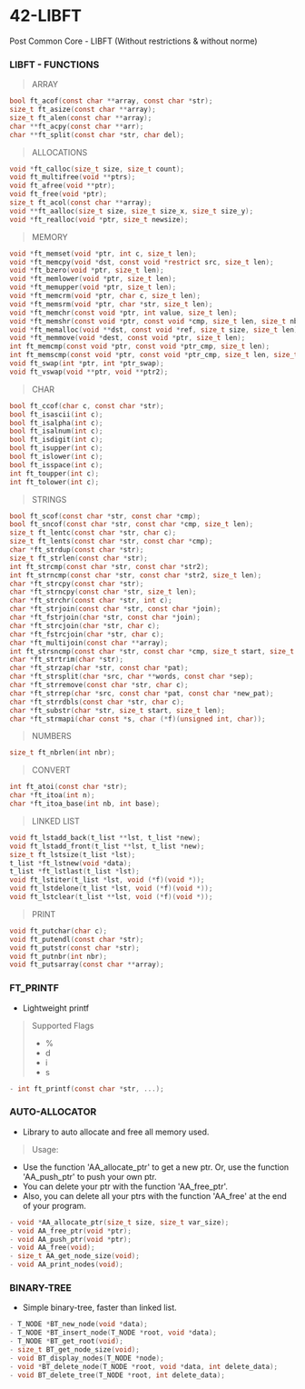 # 42-LIBFT

Post Common Core - LIBFT (Without restrictions &amp; without norme)

### LIBFT - FUNCTIONS

> ARRAY

```C
bool ft_acof(const char **array, const char *str);
size_t ft_asize(const char **array);
size_t ft_alen(const char **array);
char **ft_acpy(const char **arr);
char **ft_split(const char *str, char del);
```

> ALLOCATIONS

```C
void *ft_calloc(size_t size, size_t count);
void ft_multifree(void **ptrs);
void ft_afree(void **ptr);
void ft_free(void *ptr);
size_t ft_acol(const char **array);
void **ft_aalloc(size_t size, size_t size_x, size_t size_y);
void *ft_realloc(void *ptr, size_t newsize);
```

> MEMORY

```C
void *ft_memset(void *ptr, int c, size_t len);
void *ft_memcpy(void *dst, const void *restrict src, size_t len);
void *ft_bzero(void *ptr, size_t len);
void *ft_memlower(void *ptr, size_t len);
void *ft_memupper(void *ptr, size_t len);
void *ft_memcrm(void *ptr, char c, size_t len);
void *ft_memsrm(void *ptr, char *str, size_t len);
void *ft_memchr(const void *ptr, int value, size_t len);
void *ft_memshr(const void *ptr, const void *cmp, size_t len, size_t nb);
void *ft_memalloc(void **dst, const void *ref, size_t size, size_t len);
void *ft_memmove(void *dest, const void *ptr, size_t len);
int ft_memcmp(const void *ptr, const void *ptr_cmp, size_t len);
int ft_memscmp(const void *ptr, const void *ptr_cmp, size_t len, size_t start);
void ft_swap(int *ptr, int *ptr_swap);
void ft_vswap(void **ptr, void **ptr2);
```

> CHAR

```C
bool ft_ccof(char c, const char *str);
bool ft_isascii(int c);
bool ft_isalpha(int c);
bool ft_isalnum(int c);
bool ft_isdigit(int c);
bool ft_isupper(int c);
bool ft_islower(int c);
bool ft_isspace(int c);
int ft_toupper(int c);
int ft_tolower(int c);
```

> STRINGS

```C
bool ft_scof(const char *str, const char *cmp);
bool ft_sncof(const char *str, const char *cmp, size_t len);
size_t ft_lentc(const char *str, char c);
size_t ft_lents(const char *str, const char *cmp);
char *ft_strdup(const char *str);
size_t ft_strlen(const char *str);
int ft_strcmp(const char *str, const char *str2);
int ft_strncmp(const char *str, const char *str2, size_t len);
char *ft_strcpy(const char *str);
char *ft_strncpy(const char *str, size_t len);
char *ft_strchr(const char *str, int c);
char *ft_strjoin(const char *str, const char *join);
char *ft_fstrjoin(char *str, const char *join);
char *ft_strcjoin(char *str, char c);
char *ft_fstrcjoin(char *str, char c);
char *ft_multijoin(const char **array);
int ft_strsncmp(const char *str, const char *cmp, size_t start, size_t len);
char *ft_strtrim(char *str);
char *ft_strzap(char *str, const char *pat);
char *ft_strsplit(char *src, char **words, const char *sep);
char *ft_strremove(const char *str, char c);
char *ft_strrep(char *src, const char *pat, const char *new_pat);
char *ft_strrdbls(const char *str, char c);
char *ft_substr(char *str, size_t start, size_t len);
char *ft_strmapi(char const *s, char (*f)(unsigned int, char));
```

> NUMBERS

```C
size_t ft_nbrlen(int nbr);
```

> CONVERT

```C
int ft_atoi(const char *str);
char *ft_itoa(int n);
char *ft_itoa_base(int nb, int base);
```

> LINKED LIST

```C
void ft_lstadd_back(t_list **lst, t_list *new);
void ft_lstadd_front(t_list **lst, t_list *new);
size_t ft_lstsize(t_list *lst);
t_list *ft_lstnew(void *data);
t_list *ft_lstlast(t_list *lst);
void ft_lstiter(t_list *lst, void (*f)(void *));
void ft_lstdelone(t_list *lst, void (*f)(void *));
void ft_lstclear(t_list **lst, void (*f)(void *));
```

> PRINT

```C
void ft_putchar(char c);
void ft_putendl(const char *str);
void ft_putstr(const char *str);
void ft_putnbr(int nbr);
void ft_putsarray(const char **array);
```

### FT_PRINTF

- Lightweight printf

> Supported Flags
> - %
> - d
> - i
> - s

```C
- int ft_printf(const char *str, ...);
```

### AUTO-ALLOCATOR

- Library to auto allocate and free all memory used.

> Usage: 

- Use the function 'AA_allocate_ptr' to get a new ptr. Or, use the function 'AA_push_ptr' to push your own ptr.
- You can delete your ptr with the function 'AA_free_ptr'.
- Also, you can delete all your ptrs with the function 'AA_free' at the end of your program.

```C
- void *AA_allocate_ptr(size_t size, size_t var_size);
- void AA_free_ptr(void *ptr);
- void AA_push_ptr(void *ptr);
- void AA_free(void);
- size_t AA_get_node_size(void);
- void AA_print_nodes(void);
```

### BINARY-TREE

- Simple binary-tree, faster than linked list.

```C
- T_NODE *BT_new_node(void *data);
- T_NODE *BT_insert_node(T_NODE *root, void *data);
- T_NODE *BT_get_root(void);
- size_t BT_get_node_size(void);
- void BT_display_nodes(T_NODE *node);
- void *BT_delete_node(T_NODE *root, void *data, int delete_data);
- void BT_delete_tree(T_NODE *root, int delete_data);
```

